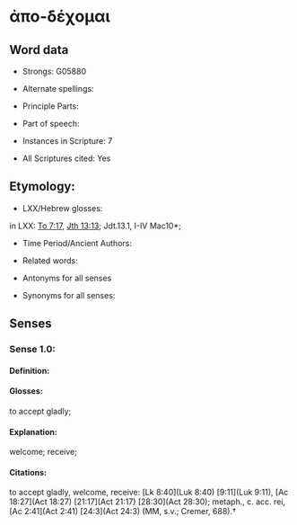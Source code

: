 # ἀπο-δέχομαι 

<!-- Status: S2=NeedsEdits -->
<!-- Lexica used for edits:   -->

## Word data

* Strongs: G05880

* Alternate spellings:



* Principle Parts: 


* Part of speech: 


* Instances in Scripture: 7

* All Scriptures cited: Yes

## Etymology: 


* LXX/Hebrew glosses: 

in LXX: [To 7:17](Tob.7.17), [Jth 13:13]([Jdt.13.1](Jdt.13.1)3); Jdt.13.1, I-IV Mac10*;

* Time Period/Ancient Authors: 


* Related words: 

* Antonyms for all senses

* Synonyms for all senses: 


## Senses 


### Sense  1.0: 

#### Definition: 

#### Glosses: 

to accept gladly; 

#### Explanation: 

welcome; 
receive; 

#### Citations: 

to accept gladly, welcome, receive: [Lk 8:40](Luk 8:40) [9:11](Luk 9:11), [Ac 18:27](Act 18:27) [21:17](Act 21:17) [28:30](Act 28:30); metaph., c. acc. rei, [Ac 2:41](Act 2:41) [24:3](Act 24:3) (MM, s.v.; Cremer, 688).†

